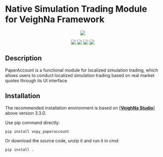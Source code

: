 # Native Simulation Trading Module for VeighNa Framework

<p align="center">
  <img src ="https://vnpy.oss-cn-shanghai.aliyuncs.com/vnpy-logo.png"/>
</p>

<p align="center">
    <img src ="https://img.shields.io/badge/version-1.0.2-blueviolet.svg"/>
    <img src ="https://img.shields.io/badge/platform-windows|linux|macos-yellow.svg"/>
    <img src ="https://img.shields.io/badge/python-3.7|3.8|3.9|3.10-blue.svg" />
    <img src ="https://img.shields.io/github/license/vnpy/vnpy.svg?color=orange"/>
</p>

## Description

PaperAccount is a functional module for localized simulation trading, which allows users to conduct localized simulation trading based on real market quotes through its UI interface.

## Installation

The recommended installation environment is based on [[**VeighNa Studio**](https://edarchimbaud.com/veighna-website)] above version 3.3.0.

Use pip command directly:

```bash
pip install vnpy_paperaccount
```


Or download the source code, unzip it and run it in cmd:

```bash
pip install .
```
